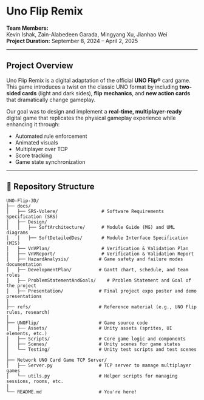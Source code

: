 # Uno Flip Remix

**Team Members:**  
Kevin Ishak, Zain-Alabedeen Garada, Mingyang Xu, Jianhao Wei  
**Project Duration:** September 8, 2024 – April 2, 2025  

---

## Project Overview

Uno Flip Remix is a digital adaptation of the official **UNO Flip®** card game. This game introduces a twist on the classic UNO format by including **two-sided cards** (light and dark sides), **flip mechanics**, and **new action cards** that dramatically change gameplay.

Our goal was to design and implement a **real-time, multiplayer-ready** digital game that replicates the physical gameplay experience while enhancing it through:
- Automated rule enforcement
- Animated visuals
- Multiplayer over TCP
- Score tracking
- Game state synchronization

---

## 📁 Repository Structure

```text
UNO-Flip-3D/
├── docs/
│   ├── SRS-Volere/                # Software Requirements Specification (SRS)
│   ├── Design/
│   │   ├── SoftArchitecture/      # Module Guide (MG) and UML diagrams
│   │   ├── SoftDetailedDes/       # Module Interface Specification (MIS)
│   ├── VnVPlan/                   # Verification & Validation Plan
|   ├── VnVReport/                 # Verification & Validation Report
│   ├── HazardAnalysis/           # Game safety and failure modes documentation
│   ├── DevelopmentPlan/          # Gantt chart, schedule, and team roles
│   ├── ProblemStatementAndGoals/    # Problem Statement and Goal of the project
│   ├── Presentation/             # Final project expo poster and demo presentations
│
├── refs/                         # Reference material (e.g., UNO Flip rules, research)
│
├── UNOFlip/                      # Game source code
│   ├── Assets/                   # Unity assets (sprites, UI elements, etc.)
│   ├── Scripts/                  # Core game logic and components
│   ├── Scenes/                   # Unity scenes for game states
│   └── Testing/                  # Unity test scripts and test scenes
│
├── Network UNO Card Game TCP Server/
│   ├── Server.py                 # TCP server to manage multiplayer games
│   └── utils.py                  # Helper scripts for managing sessions, rooms, etc.
│
└── README.md                     # You're here!
